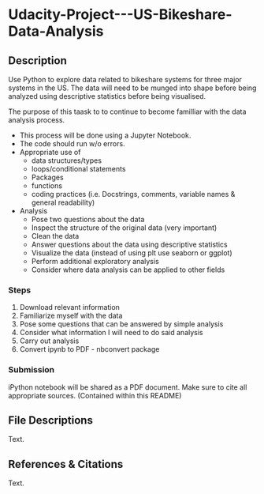 # Udacity-Project---US-Bikeshare-Data-Analysis

## Description

Use Python to explore data related to bikeshare systems for three major systems
in the US. The data will need to be munged into shape before being analyzed using
descriptive statistics before being visualised.

The purpose of this taask to to continue to become familliar with the data
analysis process.

* This process will be done using a Jupyter Notebook.
* The code should run w/o errors.
* Appropriate use of
    * data structures/types
    * loops/conditional statements
    * Packages
    * functions
    * coding practices (i.e. Docstrings, comments, variable names & general
      readability)
* Analysis
    * Pose two questions about the data
    * Inspect the structure of the original data (very important)
    * Clean the data
    * Answer questions about the data using descriptive statistics
    * Visualize the data (instead of using plt use seaborn or ggplot)
    * Perform additional exploratory analysis
    * Consider where data analysis can be applied to other fields


### Steps

1. Download relevant information
2. Familiarize myself with the data
3. Pose some questions that can be answered by simple analysis
4. Consider what information I will need to do said analysis
5. Carry out analysis
6. Convert ipynb to PDF - nbconvert package

### Submission

iPython notebook will be shared as a PDF document. Make sure to cite all appropriate
sources. (Contained within this README)

## File Descriptions

Text.

## References & Citations

Text.
